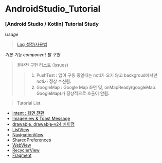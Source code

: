 # AndroidStudio_Tutorial

### [Android Studio / Kotlin] Tutorial Study

*Usage*
>  [Log 설정/사용법](https://winterpoet-kim.tistory.com/17)



*기본 기능 component 별 구현*



> 불완전 구현 리스트 (Issues)
> > 1. PushTest :  앱이 구동 중일때는 noti가 오지 않고 backgroud에서만 noti가 정상 수신됨.
> > 1. GoogleMap : Google Map 화면 및, onMapReady(googleMap: GoogleMap)가 정상적으로 호출이 안됨.




> Tutorial List
  - [Intent : 화면 전환](https://winterpoet-kim.tistory.com/8)
  - [ImageView & Toast Message](https://winterpoet-kim.tistory.com/9)
  - [drawable, drawable-v24 차이점](https://winterpoet-kim.tistory.com/10)
  - [ListView](https://winterpoet-kim.tistory.com/11)
  - [NavigationView](https://winterpoet-kim.tistory.com/12)
  - [SharedPreferences](https://winterpoet-kim.tistory.com/13)
  - [WebView](https://winterpoet-kim.tistory.com/14)
  - [RecyclerView](https://winterpoet-kim.tistory.com/15)
  - [Fragment](https://winterpoet-kim.tistory.com/16)
